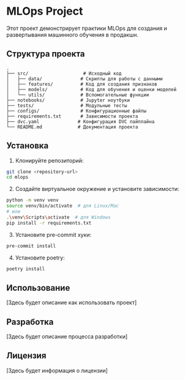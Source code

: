 # MLOps Project

Этот проект демонстрирует практики MLOps для создания и развертывания машинного обучения в продакшн.

## Структура проекта

```
.
├── src/                    # Исходный код
│   ├── data/              # Скрипты для работы с данными
│   ├── features/          # Код для создания признаков
│   ├── models/            # Код для обучения и оценки моделей
│   └── utils/             # Вспомогательные функции
├── notebooks/             # Jupyter ноутбуки
├── tests/                 # Модульные тесты
├── configs/               # Конфигурационные файлы
├── requirements.txt       # Зависимости проекта
├── dvc.yaml              # Конфигурация DVC пайплайна
└── README.md             # Документация проекта
```

## Установка

1. Клонируйте репозиторий:
```bash
git clone <repository-url>
cd mlops
```

2. Создайте виртуальное окружение и установите зависимости:
```bash
python -m venv venv
source venv/bin/activate  # для Linux/Mac
# или
.\venv\Scripts\activate  # для Windows
pip install -r requirements.txt
```

3. Установите pre-commit хуки:
```bash
pre-commit install
```

4. Установите poetry:
```bash
poetry install
```

## Использование

[Здесь будет описание как использовать проект]

## Разработка

[Здесь будет описание процесса разработки]

## Лицензия

[Здесь будет информация о лицензии]

